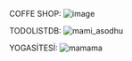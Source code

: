 COFFE SHOP:
![image](https://user-images.githubusercontent.com/115897973/231537829-99e85c0d-dddf-410e-8a59-83d62f284f50.png)

TODOLISTDB:
![mami_asodhu](https://user-images.githubusercontent.com/115897973/231541880-b23b8fb2-fb2e-4484-b4ce-0437de22a3dc.png)

YOGASİTESİ:
![mamama](https://user-images.githubusercontent.com/115897973/231548413-4b0f30c7-eae7-4393-98e0-e1891a0a8f23.png)
